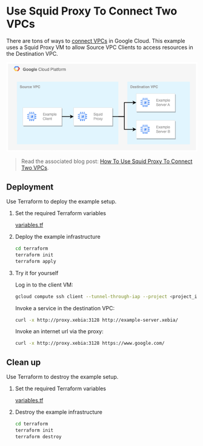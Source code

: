 # Use Squid Proxy To Connect Two VPCs

There are tons of ways to [connect VPCs](https://xebia.com/blog/how-to-setup-network-connectivity-between-vpcs-in-google-cloud/) in Google Cloud. This example uses a Squid Proxy VM to allow Source VPC Clients to access resources in the Destination VPC.

![Connectivity overview](docs/connectivity-overview.png)

> Read the associated blog post: [How To Use Squid Proxy To Connect Two VPCs](https://xebia.com/blog/how-to-use-squid-proxy-to-connect-two-vpcs/).

## Deployment

Use Terraform to deploy the example setup.

1. Set the required Terraform variables

    [variables.tf](terraform/variables.tf)

2. Deploy the example infrastructure

    ```bash
    cd terraform
    terraform init
    terraform apply
    ```

3. Try it for yourself

    Log in to the client VM:

    ```bash
    gcloud compute ssh client --tunnel-through-iap --project <project_id>
    ```

    Invoke a service in the destination VPC:

    ```bash
    curl -x http://proxy.xebia:3128 http://example-server.xebia/
    ```

    Invoke an internet url via the proxy:

    ```bash
    curl -x http://proxy.xebia:3128 https://www.google.com/
    ```

## Clean up

Use Terraform to destroy the example setup.

1. Set the required Terraform variables

    [variables.tf](terraform/variables.tf)

2. Destroy the example infrastructure

    ```bash
    cd terraform
    terraform init
    terraform destroy
    ```